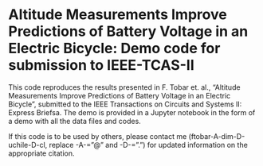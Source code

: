 # Altitude Measurements Improve Predictions of Battery Voltage in an Electric Bicycle: Demo code for submission to IEEE-TCAS-II


This code reproduces the results presented in F. Tobar et. al., “Altitude Measurements Improve Predictions of Battery Voltage in an Electric Bicycle”, submitted to the IEEE Transactions on Circuits and Systems II: Express Briefsa. The demo is provided in a Jupyter notebook in the form of a demo with all the data files and codes.

If this code is to be used by others, please contact me (ftobar-A-dim-D-uchile-D-cl, replace -A-=”@” and -D-=”.”) for updated information on the appropriate citation.


